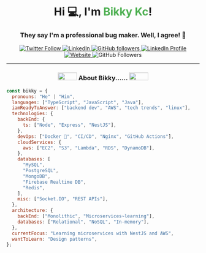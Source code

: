 <h1 align="center">Hi 💻, I'm <span style="color:#4CAF50;">Bikky Kc</span>!</h1>
<h3 align="center">They say I'm a professional bug maker. Well, I agree! 🐞</h3>

<p align="center">
  <a href="https://twitter.com/intent/follow?screen_name=misterbikky">
    <img src="https://img.shields.io/twitter/follow/misterbikky?label=Follow" alt="Twitter Follow">
  </a>
  <a href="https://www.linkedin.com/in/bharat-kc-876b70265/">
    <img src="https://img.shields.io/badge/-bikky-blue?style=flat-square&logo=Linkedin&logoColor=white" alt="LinkedIn">
  </a>
  <a href="https://github.com/bikky-kc013">
    <img src="https://img.shields.io/github/followers/bikky-kc013?label=Follow&style=social" alt="GitHub followers">

  <a href="https://www.linkedin.com/in/bharat-kc-876b70265/">
    <img src="https://img.shields.io/badge/-bikky-blue?style=flat-square&logo=Linkedin&logoColor=white" alt="LinkedIn Profile">
  </a>
  <a href="https://bikky.me/">
    <img src="https://img.shields.io/badge/Website-46a2f1.svg?&style=flat-square&logo=Google-Chrome&logoColor=white" alt="Website">
  </a>
  <img src="https://img.shields.io/github/followers/bikky-kc013?label=Follow&style=social" alt="GitHub Followers">
</p>

<hr />

<h3 align="center"><img src="https://media.giphy.com/media/du3J3cXyzhj75IOgvA/giphy.gif" height="20" width="50"/> About Bikky...... <img src="https://media.giphy.com/media/du3J3cXyzhj75IOgvA/giphy.gif" height="20" width="50"/> </h3>

```javascript
const bikky = {
  pronouns: "He" | "Him",
  languages: ["TypeScript", "JavaScript", "Java"],
  iamReadyToAnswer: ["backend dev", "AWS", "tech trends", "linux"],
  technologies: {
    backEnd: {
      ts: ["Node", "Express", "NestJS"],
    },
    devOps: ["Docker 🐳", "CI/CD", "Nginx", "GitHub Actions"],
    cloudServices: {
      aws: ["EC2", "S3", "Lambda", "RDS", "DynamoDB"],
    },
    databases: [
      "MySQL",
      "PostgreSQL",
      "MongoDB",
      "Firebase Realtime DB",
      "Redis",
    ],
    misc: ["Socket.IO", "REST APIs"],
  },
  architecture: {
    backEnd: ["Monolithic", "Microservices~learning"],
    databases: ["Relational", "NoSQL", "In-memory"],
  },
  currentFocus: "Learning microservices with NestJS and AWS",
  wantToLearn: "Design patterns",
};
```
